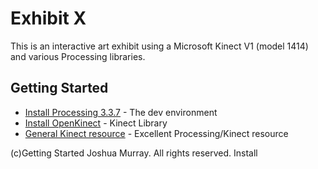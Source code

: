 # Exhibit X

This is an interactive art exhibit using a Microsoft Kinect V1 (model 1414) and various Processing libraries.

## Getting Started

* [Install Processing 3.3.7](https://processing.org/download/Install) - The dev environment
* [Install OpenKinect](https://github.com/shiffman/OpenKinect-for-Processing/releases) - Kinect Library
* [General Kinect resource](https://shiffman.net/p5/kinect/) - Excellent Processing/Kinect resource

(c)Getting Started Joshua Murray. All rights reserved.
Install 